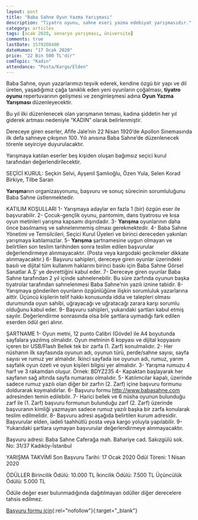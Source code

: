 ```yaml
---
layout: post
title: "Baba Sahne Oyun Yazma Yarışması"
description: "Tiyatro oyunu, sahne eseri yazma edebiyat yarışmasıdır."
category: articles
tags: [ocak 2020, senaryo yarışması, üniversite]
comments: true
lastDate: 1579208400
dateHuman: "17 Ocak 2020"
price: "22 Bin 500 TL'dir"
comTopic: "Kadın"
attendance: "Posta/Kargo/Elden"
---
```


Baba Sahne, oyun yazarlarımızı teşvik ederek, kendine özgü bir yapı ve dil üreten, yaşadığımız çağa tanıklık eden yeni oyunların çoğalması, **tiyatro oyunu** repertuvarının gelişmesi ve zenginleşmesi adına **Oyun Yazma Yarışması** düzenleyecektir.

Bu yıl ilki düzenlenecek olan yarışmanın teması, kadına şiddetin her yıl giderek artması nedeniyle “KADIN” olarak belirlenmiştir.

Dereceye giren eserler, Afife Jale’nin 22 Nisan 1920’de Apollon Sinemasında ilk defa sahneye çıkışının 100. Yılı anısına Baba Sahne’de
düzenlenecek törenle seyirciye duyurulacaktır.

Yarışmaya katılan eserler beş kişiden oluşan bağımsız seçici kurul tarafından değerlendirilecektir.

SEÇİCİ KURUL: Seçkin Selvi, Ayşenil Şamlıoğlu, Özen Yula, Selen Korad Birkiye, Tilbe Saran

**Yarışma**nın organizasyonunu, başvuru ve sonuç sürecinin sorumluluğunu Baba Sahne üstlenmektedir.

KATILIM KOŞULLARI
1- Yarışmaya adaylar en fazla 1 (bir) özgün eser ile başvurabilir.
2- Çocuk-gençlik oyunu, pantomim, dans tiyatrosu ve kısa oyun metinleri yarışma kapsamı dışındadır.
3- **Yarışma** oyunlarının daha önce basılmamış ve sahnelenmemiş olması gerekmektedir.
4- Baba Sahne Yönetimi ve Temsilcileri, Seçici Kurul Üyeleri ve birinci dereceden yakınları yarışmaya katılamazlar.
5- **Yarışma** şartnamesine uygun olmayan ve belirtilen son teslim tarihinden sonra teslim edilen başvurular değerlendirmeye alınmayacaktır. (Posta veya kargodaki gecikmeler dikkate alınmayacaktır.)
6- Başvuru sahipleri, dereceye giren oyunlar üzerindeki basılı ve dijital tüm kullanım haklarını birinci baskı için Baba Sahne Görsel Sanatlar A.Ş’ ye devrettiğini kabul eder.
7- Dereceye giren oyunlar Baba Sahne tarafından 2 yıl içinde sahnelenebilir. Bu süre zarfında oyunun başka tiyatrolar tarafından sahnelenmesi Baba Sahne’nin yazılı iznine tabidir.
8- Yarışmaya gönderilen oyunların özgünlüğüne ilişkin sorumluluk yazarlarına aittir. Üçüncü kişilerin telif hakkı konusunda iddia ve talepleri olması durumunda oyun sahibi, uğrayacağı ve uğratacağı zarara karşı sorumlu olduğunu kabul eder.
9- Başvuru sahipleri, yukarıdaki şartları kabul etmiş sayılır. Değerlendirme sonrasında olsa bile şartlara uymadığı fark edilen eserden ödül geri alınır.
 
ŞARTNAME
1- Oyun metni, 12 punto Calibri (Gövde) ile A4 boyutunda sayfalara yazılmış olmalıdır. Oyun metninin 6 kopyası ve dijital kopyasını içeren bir USB/Flash Bellek tek bir zarfa (1. Zarf) konulmalıdır. 2- Her nüshanın ilk sayfasında oyunun adı, oyunun türü, perde/sahne sayısı, sayfa sayısı ve rumuz yer almalıdır. İkinci sayfada ise oyunun adı, rumuz, yarım sayfalık oyun özeti ve oyun kişileri bilgisi yer almalıdır.
3- Yarışma rumuzu 4 harf ve 3 rakamdan oluşur. Örnek: BDYZ235
4- Kapaktan başlayarak her sayfanın sağ altında sayfa numarası olmalıdır.
5- Katılımcılar kapalı, üzerinde sadece rumuz yazılı olan diğer bir zarfın (2. Zarf) içine başvuru formunu doldurarak koymalıdırlar.
6- Başvuru formu http://www.babasahne.com adresinden temin edilebilir.
7- Harici bellek ve 6 nüsha oyunun bulunduğu zarf ile (1. Zarf) başvuru formunun bulunduğu zarf (2. Zarf) üzerinde başvuranın kimliği yazmayan sadece rumuz yazılı başka bir zarfa konularak teslim edilmelidir.
8- Başvuru adresi aşağıda belirtilen kurum adresidir. Başvurular elden, iadeli taahhütlü posta veya kargo yoluyla yapılabilir.
9- Yukarıdaki şartlara uymayan başvurular değerlendirmeye alınmayacaktır.

Başvuru adresi:
Baba Sahne
Caferağa mah. Bahariye cad. Sakızgülü sok. No: 31/37 Kadıköy-İstanbul

YARIŞMA TAKVİMİ
Son Başvuru Tarihi: 17 Ocak 2020
Ödül Töreni: 1 Nisan 2020

ÖDÜLLER
Birincilik Ödülü: 10.000 TL
İkincilik Ödülü: 7.500 TL
Üçüncülük Ödülü: 5.000 TL

Ödüle değer eser bulunmadığında dağıtılmayan ödüller diğer derecelere tahsis edilmez.

[Başvuru formu için](https://www.babasahne.com/oyun-yazma-yarismasi?utm_source=edebiyatyarismalari.com&utm_medium=affiliate&utm_campaign=cpc){:rel="nofollow"}{:target="_blank"}
